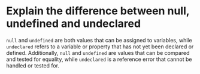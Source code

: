 # Explain the difference between null, undefined and undeclared

`null` and `undefined` are both values that can be assigned to variables, while `undeclared` refers to a variable or property that has not yet been declared or defined. Additionally, `null` and `undefined` are values that can be compared and tested for equality, while `undeclared` is a reference error that cannot be handled or tested for.